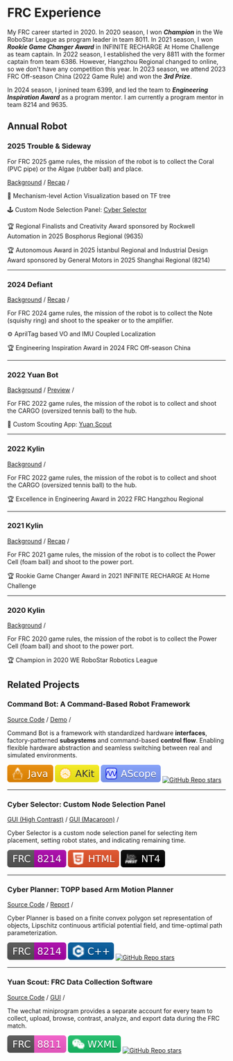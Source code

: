 # FRC Experience

My FRC career started in 2020. In 2020 season, I won **_Champion_** in the We RoboStar League as program leader in team 8011. In 2021 season, I won **_Rookie Game Changer Award_** in INFINITE RECHARGE At Home Challenge as team captain. In 2022 season, I established the very 8811 with the former captain from team 6386. However, Hangzhou Regional changed to online, so we don't have any competition this year. In 2023 season, we attend 2023 FRC Off-season China (2022 Game Rule) and won the **_3rd Prize_**.

In 2024 season, I jonined team 6399, and led the team to **_Engineering Inspiration Award_** as a program mentor. I am currently a program mentor in team 8214 and 9635.

## Annual Robot

### 2025 Trouble & Sideway

<RightImg src="/public/about/frc/2025.png" width="30%" />

For FRC 2025 game rules, the mission of the robot is to collect the Coral (PVC pipe) or the Algae (rubber ball) and place.

[Background](https://www.youtube.com/watch?v=YWbxcjlY9JY) /
[Recap](https://www.bilibili.com/video/BV141QGYHEo8) /

:crystal_ball: Mechanism-level Action Visualization based on TF tree

:joystick: Custom Node Selection Panel: [Cyber Selector](#cyber-selector-custom-node-selection-panel)

:trophy: Regional Finalists and Creativity Award sponsored by Rockwell Automation in 2025 Bosphorus Regional (9635)

:trophy: Autonomous Award in 2025 İstanbul Regional and Industrial Design Award sponsored by General Motors in 2025 Shanghai Regional (8214)

---

### 2024 Defiant

<RightImg src="/public/about/frc/2024.png" width="30%" />

[Background](https://www.youtube.com/watch?v=9keeDyFxzY4) /
[Recap](https://www.bilibili.com/video/BV1pbWCejEUi) /

For FRC 2024 game rules, the mission of the robot is to collect the Note (squishy ring) and shoot to the speaker or to the amplifier.

:gear: AprilTag based VO and IMU Coupled Localization

:trophy: Engineering Inspiration Award in 2024 FRC Off-season China

---

### 2022 Yuan Bot

<RightImg src="/public/about/frc/2023.png" width="30%" />

[Background](https://www.youtube.com/watch?v=LgniEjI9cCM) /
[Preview](https://www.bilibili.com/video/BV1RW4y1M72Y) /

For FRC 2022 game rules, the mission of the robot is to collect and shoot the CARGO (oversized tennis ball) to the hub.

:dart: Custom Scouting App: [Yuan Scout](#yuan-scout-frc-data-collection-software)

---

### 2022 Kylin

<RightImg src="/public/about/frc/2022.png" width="30%" />

[Background](https://www.youtube.com/watch?v=LgniEjI9cCM) /

For FRC 2022 game rules, the mission of the robot is to collect and shoot the CARGO (oversized tennis ball) to the hub.

:trophy: Excellence in Engineering Award in 2022 FRC Hangzhou Regional

---

### 2021 Kylin

<RightImg src="/public/about/frc/2021.png" width="30%" />

[Background](https://www.youtube.com/watch?v=I77Dz9pfds4) /
[Recap](https://www.bilibili.com/video/BV1WQ4y1z7DM/) /

For FRC 2021 game rules, the mission of the robot is to collect the Power Cell (foam ball) and shoot to the power port.

:trophy: Rookie Game Changer Award in 2021 INFINITE RECHARGE At Home Challenge

---

### 2020 Kylin

<RightImg src="/public/about/frc/2020.png" width="30%" />

[Background](https://www.youtube.com/watch?v=gmiYWTmFRVE) /

For FRC 2020 game rules, the mission of the robot is to collect the Power Cell (foam ball) and shoot to the power port.

:trophy: Champion in 2020 WE RoboStar Robotics League

## Related Projects

### Command Bot: A Command-Based Robot Framework

<RightImg src="/public/about/frc/2025-cb.png" width="30%" />

[Source Code](https://github.com/zhangzrjerry/commandbot) /
[Demo](https://www.bilibili.com/video/BV1CzZaYSE1W/) /

Command Bot is a framework with standardized hardware **interfaces**, factory-patterned **subsystems** and command-based **control flow**. Enabling flexible hardware abstraction and seamless switching between real and simulated environments.

<Badges>
    <img src="/public/tags/java.svg">
    <img src="/public/tags/akit.svg">
    <img src="/public/tags/ascope.svg">
    <a href="https://img.shields.io/github/stars/zhangzrjerry/commandbot"><img alt="GitHub Repo stars" src="https://img.shields.io/github/stars/zhangzrjerry/commandbot"></a>
</Badges>

---

### Cyber Selector: Custom Node Selection Panel

<RightImg src="/public/about/frc/2025-cs.png" width="30%" />

[GUI (High Contrast)](/public/about/frc/2025-cs-guih.png) /
[GUI (Macaroon)](/public/about/frc/2025-cs-guim.png) /

Cyber ​​Selector is a custom node selection panel for selecting item placement, setting robot states, and indicating remaining time.

<Badges>
    <img src="/public/tags/frc-8214.svg">
    <img src="/public/tags/html.svg">
    <img src="/public/tags/nt4.svg">
</Badges>

---

### Cyber Planner: TOPP based Arm Motion Planner

<RightImg src="/public/about/frc/2025-cp.png" width="30%" />

[Source Code](https://github.com/frcnextinnovation/Cyber-Planner-2025) /
[Report](/public/assets/cyber-planner.pdf) /

Cyber Planner is based on a finite convex polygon set representation of objects, Lipschitz continuous artificial potential field, and time-optimal path parameterization.

<Badges>
    <img src="/public/tags/frc-8214.svg">
    <img src="/public/tags/cpp.svg">
    <a href="https://github.com/frcnextinnovation/cyber-planner-2025"><img alt="GitHub Repo stars" src="https://img.shields.io/github/stars/frcnextinnovation/cyber-planner-2025"></a>
</Badges>

---

### Yuan Scout: FRC Data Collection Software

<RightImg src="/public/about/frc/2022-ys.png" width="30%" />

[Source Code](https://github.com/frc8811/FRC_SCOUTING) /
[GUI](/public/about/frc/2022-ys-gui.png) /

The wechat miniprogram provides a separate account for every team to collect, upload, browse, contrast, analyze, and export data during the FRC match.

<Badges>
    <img src="/public/tags/frc-8811.svg">
    <img src="/public/tags/wxml.svg">
    <a href="https://img.shields.io/github/stars/frc8811/frc_scouting"><img alt="GitHub Repo stars" src="https://img.shields.io/github/stars/frc8811/frc_scouting"></a>
</Badges>
